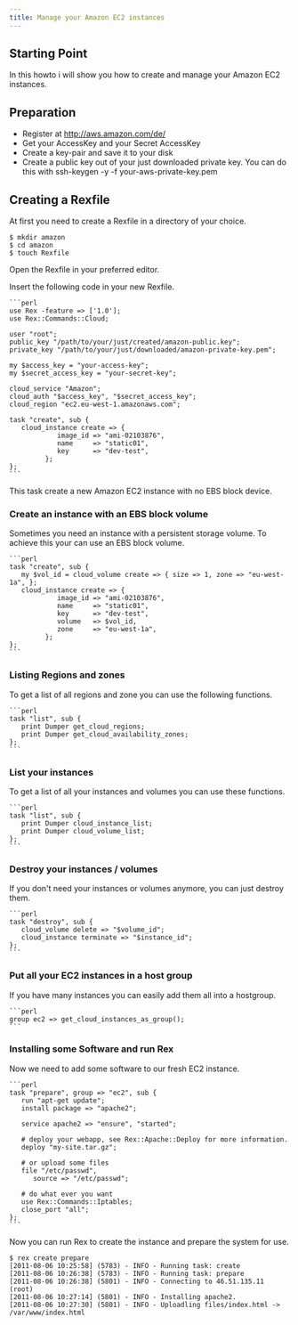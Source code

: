 ```yaml
---
title: Manage your Amazon EC2 instances
---
```


## Starting Point

In this howto i will show you how to create and manage your Amazon EC2 instances.

## Preparation

-   Register at http://aws.amazon.com/de/
-   Get your AccessKey and your Secret AccessKey
-   Create a key-pair and save it to your disk
-   Create a public key out of your just downloaded private key. You can do this with ssh-keygen -y -f your-aws-private-key.pem

## Creating a Rexfile

At first you need to create a Rexfile in a directory of your choice.

    $ mkdir amazon
    $ cd amazon
    $ touch Rexfile

Open the Rexfile in your preferred editor.

Insert the following code in your new Rexfile.

    ```perl
    use Rex -feature => ['1.0'];
    use Rex::Commands::Cloud;

    user "root";
    public_key "/path/to/your/just/created/amazon-public.key";
    private_key "/path/to/your/just/downloaded/amazon-private-key.pem";

    my $access_key = "your-access-key";
    my $secret_access_key = "your-secret-key";

    cloud_service "Amazon";
    cloud_auth "$access_key", "$secret_access_key";
    cloud_region "ec2.eu-west-1.amazonaws.com";

    task "create", sub {
       cloud_instance create => { 
                image_id => "ami-02103876",
                name     => "static01",
                key      => "dev-test",
             };
    };
    ```

This task create a new Amazon EC2 instance with no EBS block device.

### Create an instance with an EBS block volume

Sometimes you need an instance with a persistent storage volume. To achieve this your can use an EBS block volume.

    ```perl
    task "create", sub {
       my $vol_id = cloud_volume create => { size => 1, zone => "eu-west-1a", };
       cloud_instance create => { 
                image_id => "ami-02103876",
                name     => "static01",
                key      => "dev-test",
                volume   => $vol_id,
                zone     => "eu-west-1a",
             };
    };
    ```

### Listing Regions and zones

To get a list of all regions and zone you can use the following functions.

    ```perl
    task "list", sub {
       print Dumper get_cloud_regions;
       print Dumper get_cloud_availability_zones;
    };
    ```

### List your instances

To get a list of all your instances and volumes you can use these functions.

    ```perl
    task "list", sub {
       print Dumper cloud_instance_list;
       print Dumper cloud_volume_list;
    };
    ```

### Destroy your instances / volumes

If you don't need your instances or volumes anymore, you can just destroy them.

    ```perl
    task "destroy", sub {
       cloud_volume delete => "$volume_id";
       cloud_instance terminate => "$instance_id";
    };
    ```

### Put all your EC2 instances in a host group

If you have many instances you can easily add them all into a hostgroup.

    ```perl
    group ec2 => get_cloud_instances_as_group();
    ```

### Installing some Software and run Rex

Now we need to add some software to our fresh EC2 instance.

    ```perl
    task "prepare", group => "ec2", sub {
       run "apt-get update";
       install package => "apache2";

       service apache2 => "ensure", "started";

       # deploy your webapp, see Rex::Apache::Deploy for more information.
       deploy "my-site.tar.gz";

       # or upload some files
       file "/etc/passwd",
          source => "/etc/passwd";

       # do what ever you want
       use Rex::Commands::Iptables;
       close_port "all";
    };
    ```

Now you can run Rex to create the instance and prepare the system for use.

    $ rex create prepare
    [2011-08-06 10:25:58] (5783) - INFO - Running task: create
    [2011-08-06 10:26:38] (5783) - INFO - Running task: prepare
    [2011-08-06 10:26:38] (5801) - INFO - Connecting to 46.51.135.11 (root)
    [2011-08-06 10:27:14] (5801) - INFO - Installing apache2.
    [2011-08-06 10:27:30] (5801) - INFO - Uploadling files/index.html -> /var/www/index.html
